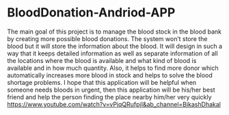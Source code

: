 # BloodDonation-Andriod-APP
The main goal of this project is to manage the blood stock in the blood bank by creating more possible blood donations. The system won’t store the blood but it will store the information about the blood. It will design in such a way that it keeps detailed information as well as separate information of all the locations where the blood is available and what kind of blood is available and in how much quantity. Also, it helps to find more donor which automatically increases more blood in stock and helps to solve the blood shortage problems. I hope that this application will be helpful when someone needs bloods in urgent, then this application will be his/her best friend and help the person finding the place nearby him/her very quickly
https://www.youtube.com/watch?v=vPjqQRufpjI&ab_channel=BikashDhakal
